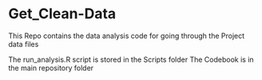 # Get_Clean-Data

This Repo contains the data analysis code for going through the Project data files

The run_analysis.R script is stored in the Scripts folder
The Codebook is in the main repository folder
